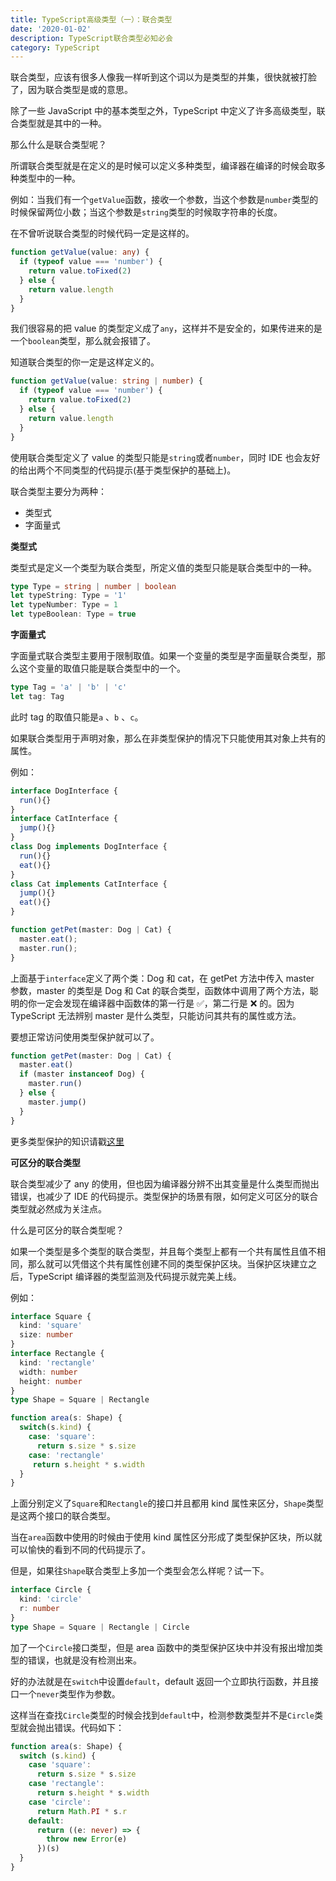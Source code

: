 ```yaml
---
title: TypeScript高级类型（一）：联合类型
date: '2020-01-02'
description: TypeScript联合类型必知必会
category: TypeScript
---
```


联合类型，应该有很多人像我一样听到这个词以为是类型的并集，很快就被打脸了，因为联合类型是或的意思。

除了一些 JavaScript 中的基本类型之外，TypeScript 中定义了许多高级类型，联合类型就是其中的一种。

那么什么是联合类型呢？

所谓联合类型就是在定义的是时候可以定义多种类型，编译器在编译的时候会取多种类型中的一种。

例如：当我们有一个`getValue`函数，接收一个参数，当这个参数是`number`类型的时候保留两位小数；当这个参数是`string`类型的时候取字符串的长度。

在不曾听说联合类型的时候代码一定是这样的。

```ts
function getValue(value: any) {
  if (typeof value === 'number') {
    return value.toFixed(2)
  } else {
    return value.length
  }
}
```

我们很容易的把 value 的类型定义成了`any`，这样并不是安全的，如果传进来的是一个`boolean`类型，那么就会报错了。

知道联合类型的你一定是这样定义的。

```ts
function getValue(value: string | number) {
  if (typeof value === 'number') {
    return value.toFixed(2)
  } else {
    return value.length
  }
}
```

使用联合类型定义了 value 的类型只能是`string`或者`number`，同时 IDE 也会友好的给出两个不同类型的代码提示(基于类型保护的基础上)。

联合类型主要分为两种：

- 类型式
- 字面量式

**类型式**

类型式是定义一个类型为联合类型，所定义值的类型只能是联合类型中的一种。

```ts
type Type = string | number | boolean
let typeString: Type = '1'
let typeNumber: Type = 1
let typeBoolean: Type = true
```

**字面量式**

字面量式联合类型主要用于限制取值。如果一个变量的类型是字面量联合类型，那么这个变量的取值只能是联合类型中的一个。

```ts
type Tag = 'a' | 'b' | 'c'
let tag: Tag
```

此时 tag 的取值只能是`a` 、`b` 、`c`。

如果联合类型用于声明对象，那么在非类型保护的情况下只能使用其对象上共有的属性。

例如：

```ts
interface DogInterface {
  run(){}
}
interface CatInterface {
  jump(){}
}
class Dog implements DogInterface {
  run(){}
  eat(){}
}
class Cat implements CatInterface {
  jump(){}
  eat(){}
}

function getPet(master: Dog | Cat) {
  master.eat();
  master.run();
}

```

上面基于`interface`定义了两个类：Dog 和 cat，在 getPet 方法中传入 master 参数，master 的类型是 Dog 和 Cat 的联合类型，函数体中调用了两个方法，聪明的你一定会发现在编译器中函数体的第一行是 ✅，第二行是 ❌ 的。因为 TypeScript 无法辨别 master 是什么类型，只能访问其共有的属性或方法。

要想正常访问使用类型保护就可以了。

```ts
function getPet(master: Dog | Cat) {
  master.eat()
  if (master instanceof Dog) {
    master.run()
  } else {
    master.jump()
  }
}
```

更多类型保护的知识请戳[这里](https://kim.cckim.cn/content/TypeScript/typescript-type-protected/)

**可区分的联合类型**

联合类型减少了 any 的使用，但也因为编译器分辨不出其变量是什么类型而抛出错误，也减少了 IDE 的代码提示。类型保护的场景有限，如何定义可区分的联合类型就必然成为关注点。

什么是可区分的联合类型呢？

如果一个类型是多个类型的联合类型，并且每个类型上都有一个共有属性且值不相同，那么就可以凭借这个共有属性创建不同的类型保护区块。当保护区块建立之后，TypeScript 编译器的类型监测及代码提示就完美上线。

例如：

```ts
interface Square {
  kind: 'square'
  size: number
}
interface Rectangle {
  kind: 'rectangle'
  width: number
  height: number
}
type Shape = Square | Rectangle

function area(s: Shape) {
  switch(s.kind) {
    case: 'square':
      return s.size * s.size
    case: 'rectangle'
     return s.height * s.width
  }
}
```

上面分别定义了`Square`和`Rectangle`的接口并且都用 kind 属性来区分，`Shape`类型是这两个接口的联合类型。

当在`area`函数中使用的时候由于使用 kind 属性区分形成了类型保护区块，所以就可以愉快的看到不同的代码提示了。

但是，如果往`Shape`联合类型上多加一个类型会怎么样呢？试一下。

```ts
interface Circle {
  kind: 'circle'
  r: number
}
type Shape = Square | Rectangle | Circle
```

加了一个`Circle`接口类型，但是 area 函数中的类型保护区块中并没有报出增加类型的错误，也就是没有检测出来。

好的办法就是在`switch`中设置`default`，default 返回一个立即执行函数，并且接口一个`never`类型作为参数。

这样当在查找`Circle`类型的时候会找到`default`中，检测参数类型并不是`Circle`类型就会抛出错误。代码如下：

```ts
function area(s: Shape) {
  switch (s.kind) {
    case 'square':
      return s.size * s.size
    case 'rectangle':
      return s.height * s.width
    case 'circle':
      return Math.PI * s.r
    default:
      return ((e: never) => {
        throw new Error(e)
      })(s)
  }
}
```
